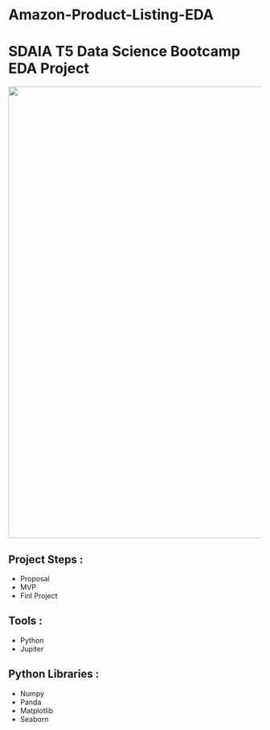 # Amazon-Product-Listing-EDA

# SDAIA T5 Data Science Bootcamp EDA Project

<img src="https://blog.primera.app/wp-content/uploads/2021/08/%D8%A3%D9%81%D8%B6%D9%84-%D9%85%D9%86%D8%AA%D8%AC%D8%A7%D8%AA-%D8%A3%D9%85%D8%A7%D8%B2%D9%88%D9%86.png" width="900">



## Project Steps :
- Proposal
- MVP
- Finl Project

## Tools :
- Python
- Jupiter

## Python Libraries :
- Numpy
- Panda
- Matplotlib
- Seaborn
